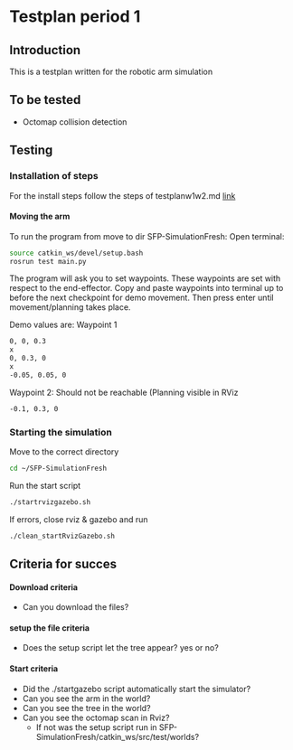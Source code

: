 # Testplan period 1

## Introduction
This is a testplan written for the robotic arm simulation

## To be tested
- Octomap collision detection

## Testing

### Installation of steps
For the install steps follow the steps of testplanw1w2.md [link](https://github.com/SmartFarmingPerenMinor/SFP-SimulationFresh/blob/master/catkin_ws/src/testplan/testplanw1w2.md)


#### Moving the arm

To run the program from move to dir SFP-SimulationFresh:
Open terminal:
```bash
source catkin_ws/devel/setup.bash
rosrun test main.py
```

The program will ask you to set waypoints.
These waypoints are set with respect to the end-effector.
Copy and paste waypoints into terminal up to before the next checkpoint for demo movement.
Then press enter until movement/planning takes place.

Demo values are:
Waypoint 1
```bash
0, 0, 0.3
x
0, 0.3, 0
x
-0.05, 0.05, 0

```

Waypoint 2: Should not be reachable (Planning visible in RViz
```bash
-0.1, 0.3, 0

```

### Starting the simulation

Move to the correct directory
```bash
cd ~/SFP-SimulationFresh
```

Run the start script 
```bash
./startrvizgazebo.sh
```

If errors, close rviz & gazebo and run
```bash
./clean_startRvizGazebo.sh
```



## Criteria for succes
#### Download criteria
- Can you download the files?

#### setup the file criteria
- Does the setup script let the tree appear? yes or no?

#### Start criteria
- Did the ./startgazebo script automatically start the simulator?
- Can you see the arm in the world?
- Can you see the tree in the world?
- Can you see the octomap scan in Rviz?
  - If not was the setup script run in SFP-SimulationFresh/catkin_ws/src/test/worlds?
